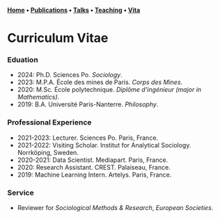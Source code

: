 **[Home](index.md) • [Publications](publications.md) • [Talks](talks.md) • [Teaching](teaching.md) • [Vita](cv.md)**

# Curriculum Vitae


### Eduation


- 2024: Ph.D. Sciences Po. *Sociology*.
- 2023: M.P.A. École des mines de Paris. *Corps des Mines*.
- 2020: M.Sc. École polytechnique. *Diplôme d'ingénieur (major in Mathematics)*. 
- 2019: B.A. Université Paris-Nanterre. *Philosophy*. 


### Professional Experience


- 2021-2023: Lecturer. Sciences Po. Paris, France.
- 2021-2022: Visiting Scholar. Institut for Analytical Sociology. Norrköping, Sweden.
- 2020-2021: Data Scientist. Mediapart. Paris, France. 
- 2020: Research Assistant. CREST. Palaiseau, France.
- 2019: Machine Learning Intern. Artelys. Paris, France.


### Service


- Reviewer for *Sociological Methods & Research*, *European Societies*. 

